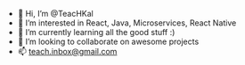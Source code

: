 - 👋 Hi, I’m @TeacHKal
- 👀 I’m interested in React, Java, Microservices, React Native
- 🌱 I’m currently learning all the good stuff :)
- 💞️ I’m looking to collaborate on awesome projects
- 📫 teach.inbox@gmail.com

<!---
TeacHKal/TeacHKal is a ✨ special ✨ repository because its `README.md` (this file) appears on your GitHub profile.
You can click the Preview link to take a look at your changes.
--->
